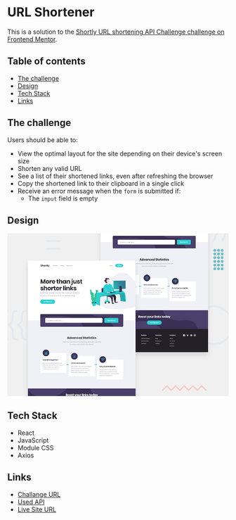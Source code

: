# URL Shortener

This is a solution to the [Shortly URL shortening API Challenge challenge on Frontend Mentor](https://www.frontendmentor.io/challenges/url-shortening-api-landing-page-2ce3ob-G).

## Table of contents

- [The challenge](#the-challenge)
- [Design](#design)
- [Tech Stack](#tech-stack)
- [Links](#links)

## The challenge

Users should be able to:

- View the optimal layout for the site depending on their device's screen size
- Shorten any valid URL
- See a list of their shortened links, even after refreshing the browser
- Copy the shortened link to their clipboard in a single click
- Receive an error message when the `form` is submitted if:
  - The `input` field is empty

## Design

![](./readme-assets/desktop-preview.jpg)

## Tech Stack

- React
- JavaScript
- Module CSS
- Axios

## Links

- [Challange URL](https://www.frontendmentor.io/challenges/url-shortening-api-landing-page-2ce3ob-G)
- [Used API](https://rapidapi.com/farolan/api/url-shortener23/)
- [Live Site URL](https://06-url-shortener.vercel.app/)
